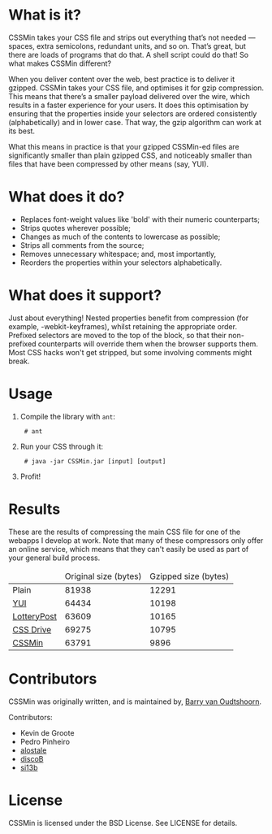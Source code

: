 # What is it? #

CSSMin takes your CSS file and strips out everything that’s not needed — spaces, extra semicolons, redundant units, and so on. That’s great, but there are loads of programs that do that. A shell script could do that! So what makes CSSMin different?

When you deliver content over the web, best practice is to deliver it gzipped. CSSMin takes your CSS file, and optimises it for gzip compression. This means that there’s a smaller payload delivered over the wire, which results in a faster experience for your users. It does this optimisation by ensuring that the properties inside your selectors are ordered consistently (alphabetically) and in lower case. That way, the gzip algorithm can work at its best.

What this means in practice is that your gzipped CSSMin-ed files are significantly smaller than plain gzipped CSS, and noticeably smaller than files that have been compressed by other means (say, YUI).

# What does it do? #

* Replaces font-weight values like 'bold' with their numeric counterparts;
* Strips quotes wherever possible;
* Changes as much of the contents to lowercase as possible;
* Strips all comments from the source;
* Removes unnecessary whitespace; and, most importantly,
* Reorders the properties within your selectors alphabetically.

# What does it support? #

Just about everything! Nested properties benefit from compression (for example, -webkit-keyframes), whilst retaining the appropriate order. Prefixed selectors are moved to the top of the block, so that their non-prefixed counterparts will override them when the browser supports them. Most CSS hacks won't get stripped, but some involving comments might break.

# Usage #

1. Compile the library with `ant`:

		# ant

2. Run your CSS through it:

		# java -jar CSSMin.jar [input] [output]

3. Profit!

# Results #

These are the results of compressing the main CSS file for one of the webapps I develop at work. Note that many of these compressors only offer an online service, which means that they can't easily be used as part of your general build process.

<table>
	<thead>
		<tr>
			<td>&nbsp;</td>
			<td>Original size (bytes)</td>
			<td>Gzipped size (bytes)</td>
		</tr>
	</thead>
	<tbody>
		<tr>
			<td>Plain</td>
			<td>81938</td>
			<td>12291</td>
		</tr>
		<tr>
			<td><a href="http://developer.yahoo.com/yui/compressor/">YUI</a></td>
			<td>64434</td>
			<td>10198</td>
		</tr>
		<tr>
			<td><a href="http://www.lotterypost.com/css-compress.aspx">LotteryPost</a></td>
			<td>63609</td>
			<td>10165</td>
		</tr>
		<tr>
			<td><a href="http://www.cssdrive.com/compressor/compress_advanced.php">CSS Drive</a></td>
			<td>69275</td>
			<td>10795</td>
		</tr>
		<tr>
			<td><a href="https://github.com/barryvan/CSSMin">CSSMin</a></td>
			<td>63791</td>
			<td>9896</td>
		</tr>
	</tbody>
</table>

# Contributors #

CSSMin was originally written, and is maintained by, [Barry van Oudtshoorn](http://www.barryvan.com.au).

Contributors:

* Kevin de Groote
* Pedro Pinheiro
* [alostale](https://github.com/alostale)
* [discoB](https://github.com/discoB)
* [si13b](https://github.com/si13b)

# License #

CSSMin is licensed under the BSD License. See LICENSE for details.
